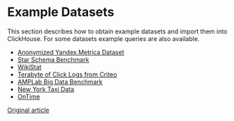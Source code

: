 # Example Datasets

This section describes how to obtain example datasets and import them into ClickHouse.
For some datasets example queries are also available.

* [Anonymized Yandex.Metrica Dataset](metrica.md)
* [Star Schema Benchmark](star_schema.md)
* [WikiStat](wikistat.md)
* [Terabyte of Click Logs from Criteo](criteo.md)
* [AMPLab Big Data Benchmark](amplab_benchmark.md)
* [New York Taxi Data](nyc_taxi.md)
* [OnTime](ontime.md)

[Original article](https://clickhouse.tech/docs/en/getting_started/example_datasets) <!--hide-->
